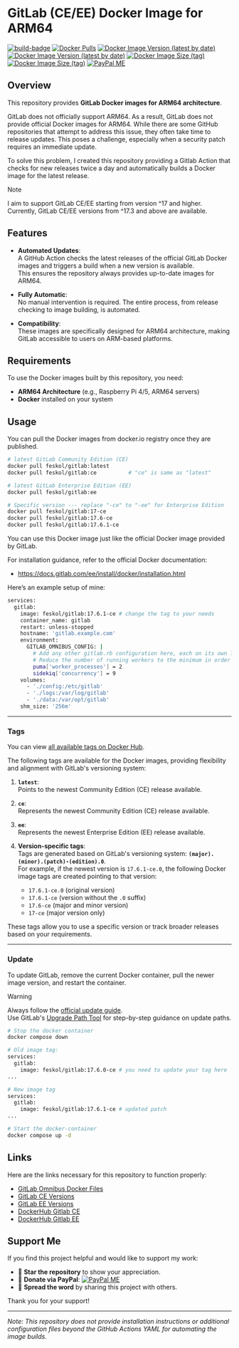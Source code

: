 # GitLab (CE/EE) Docker Image for ARM64

[![build-badge][github-actions-badge]][github-actions]
[![Docker Pulls][dockerhub-badge-pulls]][dockerhub]
[![Docker Image Version (latest by date)][dockerhub-badge-latest-version-ce]][dockerhub]
[![Docker Image Version (latest by date)][dockerhub-badge-latest-version-ee]][dockerhub]
[![Docker Image Size (tag)][dockerhub-badge-image-size-ce]][dockerhub]
[![Docker Image Size (tag)][dockerhub-badge-image-size-ee]][dockerhub]
[![PayPal ME](https://img.shields.io/badge/Support-PayPal.Me-00457C?logo=paypal&logoColor=00457C)](https://paypal.me/feskol)

[github-actions]: https://github.com/feskol/gitlab-arm64/actions/workflows/build.yml
[github-actions-badge]: https://github.com/feskol/gitlab-arm64/actions/workflows/build.yml/badge.svg?branch=main
[dockerhub]: https://hub.docker.com/r/feskol/gitlab/tags
[dockerhub-badge-pulls]: https://img.shields.io/docker/pulls/feskol/gitlab?logo=docker
[dockerhub-badge-latest-version-ce]: https://img.shields.io/docker/v/feskol/gitlab/ce?arch=arm64&logo=docker
[dockerhub-badge-latest-version-ee]: https://img.shields.io/docker/v/feskol/gitlab/ee?arch=arm64&logo=docker
[dockerhub-badge-image-size-ce]: https://img.shields.io/docker/image-size/feskol/gitlab/ce?label=gitlab-ce&logo=docker
[dockerhub-badge-image-size-ee]: https://img.shields.io/docker/image-size/feskol/gitlab/ee?label=gitlab-ee&logo=docker


## Overview

This repository provides **GitLab Docker images for ARM64 architecture**.

GitLab does not officially support ARM64.
As a result, GitLab does not provide official Docker images for ARM64. While there are some GitHub repositories that
attempt to address this issue, they often take time to release updates. This poses a challenge, especially when a
security patch requires an immediate update.

To solve this problem, I created this repository providing a Gitlab Action that checks for new releases twice a day and 
automatically builds a Docker image for the latest release.

> [!NOTE]  
> I aim to support GitLab CE/EE starting from version ^17 and higher.  
> Currently, GitLab CE/EE versions from ^17.3 and above are available.

## Features

- **Automated Updates**:  
  A GitHub Action checks the latest releases of the official GitLab Docker images and triggers a build when a new version is available.  
  This ensures the repository always provides up-to-date images for ARM64.

- **Fully Automatic**:  
  No manual intervention is required. The entire process, from release checking to image building, is automated.

- **Compatibility**:  
  These images are specifically designed for ARM64 architecture, making GitLab accessible to users on ARM-based platforms.

## Requirements

To use the Docker images built by this repository, you need:
- **ARM64 Architecture** (e.g., Raspberry Pi 4/5, ARM64 servers)
- **Docker** installed on your system

## Usage

You can pull the Docker images from docker.io registry once they are published.  

```bash
# latest GitLab Community Edition (CE)
docker pull feskol/gitlab:latest
docker pull feskol/gitlab:ce          # "ce" is same as "latest"

# latest GitLab Enterprise Edition (EE)
docker pull feskol/gitlab:ee

# Specific version --- replace "-ce" to "-ee" for Enterprise Edition
docker pull feskol/gitlab:17-ce
docker pull feskol/gitlab:17.6-ce
docker pull feskol/gitlab:17.6.1-ce
```

You can use this Docker image just like the official Docker image provided by GitLab.

For installation guidance, refer to the official Docker documentation:

- https://docs.gitlab.com/ee/install/docker/installation.html

Here’s an example setup of mine:

```bash
services:
  gitlab:
    image: feskol/gitlab:17.6.1-ce # change the tag to your needs
    container_name: gitlab
    restart: unless-stopped
    hostname: 'gitlab.example.com'
    environment:
      GITLAB_OMNIBUS_CONFIG: |
        # Add any other gitlab.rb configuration here, each on its own line
        # Reduce the number of running workers to the minimum in order to reduce memory usage
        puma['worker_processes'] = 2
        sidekiq['concurrency'] = 9
    volumes:
      - './config:/etc/gitlab'
      - './logs:/var/log/gitlab'
      - './data:/var/opt/gitlab'
    shm_size: '256m'
```

---

### Tags

You can view [all available tags on Docker Hub](https://hub.docker.com/r/feskol/gitlab/tags).

The following tags are available for the Docker images, providing flexibility and alignment with GitLab's versioning system:

1. **`latest`**:  
   Points to the newest Community Edition (CE) release available.

2. **`ce`**:  
   Represents the newest Community Edition (CE) release available.

3. **`ee`**:  
   Represents the newest Enterprise Edition (EE) release available.

4. **Version-specific tags**:  
   Tags are generated based on GitLab's versioning system: **`(major).(minor).(patch)-(edition).0`**.  
   For example, if the newest version is `17.6.1-ce.0`,
   the following Docker image tags are created pointing to that version:
    - `17.6.1-ce.0` (original version)
    - `17.6.1-ce` (version without the `.0` suffix)
    - `17.6-ce` (major and minor version)
    - `17-ce` (major version only)

These tags allow you to use a specific version or track broader releases based on your requirements.

---

### Update

To update GitLab, remove the current Docker container, pull the newer image version, and restart the container.

> [!WARNING]  
> Always follow the [official update guide](https://docs.gitlab.com/ee/update/).  
> Use GitLab's [Upgrade Path Tool](https://gitlab-com.gitlab.io/support/toolbox/upgrade-path/?distro=docker) for 
> step-by-step guidance on update paths.

```bash
# Stop the docker container
docker compose down
```

```bash
# Old image tag:
services:
  gitlab:
    image: feskol/gitlab:17.6.0-ce # you need to update your tag here
...

# New image tag
services:
  gitlab:
    image: feskol/gitlab:17.6.1-ce # updated patch
...
```

````bash
# Start the docker-container
docker compose up -d
````

## Links

Here are the links necessary for this repository to function properly:
- [GitLab Omnibus Docker Files](https://gitlab.com/gitlab-org/omnibus-gitlab/-/tree/master/docker)
- [GitLab CE Versions](https://packages.gitlab.com/gitlab/gitlab-ce)
- [GitLab EE Versions](https://packages.gitlab.com/gitlab/gitlab-ee)
- [DockerHub Gitlab CE](https://hub.docker.com/r/gitlab/gitlab-ce)
- [DockerHub Gitlab EE](https://hub.docker.com/r/gitlab/gitlab-ee)

## Support Me

If you find this project helpful and would like to support my work:

- 🌟 **Star the repository** to show your appreciation.
- 💸 **Donate via PayPal**: [![PayPal ME](https://img.shields.io/badge/Support-PayPal.Me-00457C?logo=paypal&logoColor=00457C)](https://paypal.me/feskol)
- 💬 **Spread the word** by sharing this project with others.

Thank you for your support!

---

*Note: This repository does not provide installation instructions or additional configuration files beyond the GitHub Actions YAML for automating the image builds.*